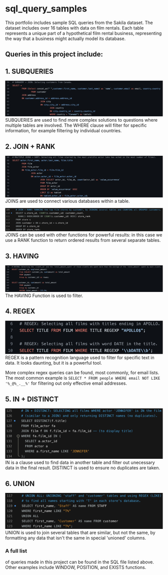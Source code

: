 # sql_query_samples
This portfolio includes sample SQL queries from the Sakila dataset. The dataset includes over 16 tables with data on film rentals. Each table represents a unique part of a hypothetical film rental business, representing the way that a business might actually model its database.

## Queries in this project include:

## 1. SUBQUERIES
![SUBQUERY SCREENSHOT](https://github.com/VeniceHartwell/sql_query_samples/blob/main/images/SUBQUERIES.png)
SUBQUERIES are used to find more complex solutions to questions where multiple tables are involved. The WHERE clause will filter for specific information, for example filtering by individual countries.

## 2. JOIN + RANK
![JOIN SCREENSHOT](https://github.com/VeniceHartwell/sql_query_samples/blob/main/images/JOINS.png)
JOINS are used to connect various databases within a table.

![JOIN_RANK_SCREENSHOT](https://github.com/VeniceHartwell/sql_query_samples/blob/main/images/JOIN_RANK.png)
JOINS can be used with other functions for powerful results: in this case we use a RANK function to return ordered results from several separate tables.

## 3. HAVING
![HAVING SCREENSHOT](https://github.com/VeniceHartwell/sql_query_samples/blob/main/images/HAVING.png)
The HAVING Function is used to filter.

## 4. REGEX
![REGEX SCREENSHOT](https://github.com/VeniceHartwell/sql_query_samples/blob/main/images/REGEX.png)
REGEX is a pattern recognition language used to filter for specific text in data. It looks daunting, but it is a powerful tool. 

More complex regex queries can be found, most commonly, for email lists. The most common example is `SELECT * FROM people WHERE email NOT LIKE '%_@%_.__%'` for filtering out only effective email addresses.

## 5. IN + DISTINCT
![IN SCREENSHOT](https://github.com/VeniceHartwell/sql_query_samples/blob/main/images/IN_DISTINCT.png)
IN is a clause used to find data in another table and filter out unecessary data in the final result. DISTINCT is used to ensure no duplicates are taken.

## 6. UNION
![UNION SCREENSHOT](https://github.com/VeniceHartwell/sql_query_samples/blob/main/images/UNION_ALL.png)
UNION is used to join several tables that are similar, but not the same, by formatting any data that isn't the same in special 'unioned' columns.

### A full list
of queries made in this project can be found in the SQL file listed above. Other examples include WINDOW, POSITION, and EXISTS functions.
